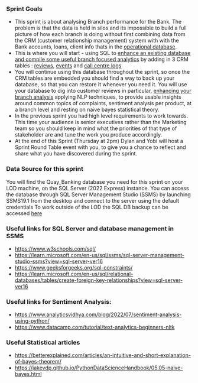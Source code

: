 ### Sprint Goals 
- This sprint is about analysing Branch performance for the Bank. The problem is that the data is held in silos and its impossible to build a full picture of how each branch is doing without first combining data from the CRM (customer relationship management) system with with the Bank accounts, loans, client info thats in the [operational database](https://github.com/siandav/lbg_incubation_delegates/blob/main/Sprint_2_data_int_sentiment/QB%20Database%20Technical%20Documentation.pdf). 
- This is where you will start - using SQL to [enhance an existing database and compile some useful branch focused analytics](https://github.com/siandav/lbg_incubation_delegates/blob/main/Sprint_2_data_int_sentiment/Sprint%202%20-%20CRM%20data%20integration%20and%20Branch%20Analysis.pdf) by adding in 3 CRM tables : [reviews](https://github.com/siandav/lbg_incubation_delegates/blob/main/Sprint_2_data_int_sentiment/CRM_2015_17_reviews.csv), [events](https://github.com/siandav/lbg_incubation_delegates/blob/main/Sprint_2_data_int_sentiment/CRM_Events.csv) and [call centre logs](https://github.com/siandav/lbg_incubation_delegates/blob/main/Sprint_2_data_int_sentiment/CRM_Call_Center_Logs.csv)
- You will continue using this database throughout the sprint, so once the CRM tables are embedded you should find a way to back up your database, so that you can restore it whenever you need it. You will use your database to dig into customer reviews in particular, [enhancing your branch analysis](https://github.com/siandav/lbg_incubation_delegates/blob/main/Sprint_2_data_int_sentiment/Sprint%202%20-%20NLP%20and%20Sentiment%20Analysis.pdf) applying NLP techniques, to provide usable insights around common topics of complaints, sentiment analysis per product, at a branch level and resting on naive bayes statistical theory. 
- In the previous sprint you had high level requirements to work towards. This time your audience is senior executives rather than the Marketing team so you should keep in mind what the priorities of that type of stakeholder are and tune the work you produce accordingly.
- At the end of this Sprint (Thursday at 2pm) Dylan and Yobi will host a Sprint Round Table event with you, to give you a chance to reflect and share what you have discovered during the sprint. 

### Data Source for this sprint 

You will find the Quay_Banking database you need for this sprint on your LOD machine, on the SQL Server (2022 Express) instance. 
You can access the database through SQL Server Management Studio (SSMS) by launching SSMS19.1 from the desktop and connect to the server using the default credentials
To work outside of the LOD the SQL DB backup can be accessed [here](https://github.com/siandav/lbg_incubation_delegates/blob/main/Sprint_2_data_int_sentiment/backup_database_location)

### Useful links for SQL Server and database management in SSMS
- https://www.w3schools.com/sql/ 
- https://learn.microsoft.com/en-us/sql/ssms/sql-server-management-studio-ssms?view=sql-server-ver16
- https://www.geeksforgeeks.org/sql-constraints/
- https://learn.microsoft.com/en-us/sql/relational-databases/tables/create-foreign-key-relationships?view=sql-server-ver16

### Useful links for Sentiment Analysis: 
- https://www.analyticsvidhya.com/blog/2022/07/sentiment-analysis-using-python/
- https://www.datacamp.com/tutorial/text-analytics-beginners-nltk

### Useful Statistical articles 
- https://betterexplained.com/articles/an-intuitive-and-short-explanation-of-bayes-theorem/
- https://jakevdp.github.io/PythonDataScienceHandbook/05.05-naive-bayes.html
